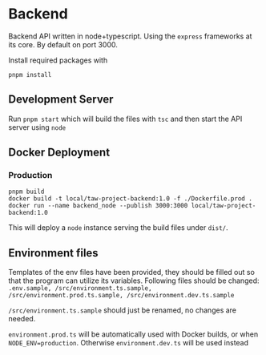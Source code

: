 # Backend

Backend API written in node+typescript. Using the `express` frameworks at its core. By default on port 3000.

Install required packages with
```
pnpm install
```

## Development Server

Run `pnpm start` which will build the files with `tsc` and then start the API server using `node`

## Docker Deployment
### Production
```
pnpm build
docker build -t local/taw-project-backend:1.0 -f ./Dockerfile.prod .
docker run --name backend_node --publish 3000:3000 local/taw-project-backend:1.0
```

This will deploy a `node` instance serving the build files under `dist/`.

## Environment files
Templates of the env files have been provided, they should be filled out so that the program can utilize its variables.
Following files should be changed: `.env.sample, /src/environment.ts.sample, /src/environment.prod.ts.sample, /src/environment.dev.ts.sample`

`/src/environment.ts.sample` should just be renamed, no changes are needed.

`environment.prod.ts` will be automatically used with Docker builds, or when `NODE_ENV=production`. Otherwise `environment.dev.ts` will be used instead

